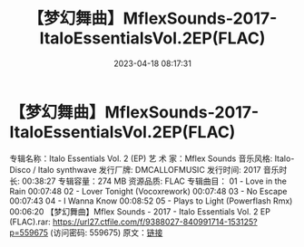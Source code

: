 ﻿---
title: 【梦幻舞曲】MflexSounds-2017-ItaloEssentialsVol.2EP(FLAC)
date: 2023-04-18 08:17:31
categories: 交谊舞曲、电音DJ舞曲
tags: 流行舞曲
---
# 【梦幻舞曲】MflexSounds-2017-ItaloEssentialsVol.2EP(FLAC)

专辑名称：Italo Essentials Vol. 2 (EP)
艺 术 家：Mflex Sounds
音乐风格: Italo-Disco / Italo synthwave
发行厂牌: DMCALLOFMUSIC
发行时间: 2017
音乐时长: 00:38:27
专辑容量：274 MB
资源品质: FLAC
专辑曲目：
01 - Love in the Rain 00:07:48
02 - Lover Tonight (Vocoxrework) 00:07:48
03 - No Escape 00:07:43
04 - I Wanna Know 00:08:52
05 - Plays to Light (Powerflash Rmx) 00:06:20
【梦幻舞曲】Mflex Sounds - 2017 - Italo Essentials Vol. 2 EP (FLAC).rar:
https://url27.ctfile.com/f/9388027-840991714-153125?p=559675
(访问密码: 559675)
原文：[链接](https://blog.sina.com.cn/s/blog_1647c7e76010311hn.html)